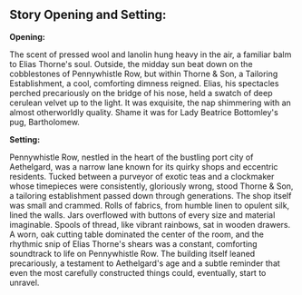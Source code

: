 ## Story Opening and Setting:

**Opening:**

The scent of pressed wool and lanolin hung heavy in the air, a familiar balm to Elias Thorne's soul. Outside, the midday sun beat down on the cobblestones of Pennywhistle Row, but within Thorne & Son, a Tailoring Establishment, a cool, comforting dimness reigned. Elias, his spectacles perched precariously on the bridge of his nose, held a swatch of deep cerulean velvet up to the light. It was exquisite, the nap shimmering with an almost otherworldly quality. Shame it was for Lady Beatrice Bottomley's pug, Bartholomew.

**Setting:**

Pennywhistle Row, nestled in the heart of the bustling port city of Aethelgard, was a narrow lane known for its quirky shops and eccentric residents. Tucked between a purveyor of exotic teas and a clockmaker whose timepieces were consistently, gloriously wrong, stood Thorne & Son, a tailoring establishment passed down through generations. The shop itself was small and crammed. Rolls of fabrics, from humble linen to opulent silk, lined the walls. Jars overflowed with buttons of every size and material imaginable. Spools of thread, like vibrant rainbows, sat in wooden drawers. A worn, oak cutting table dominated the center of the room, and the rhythmic snip of Elias Thorne's shears was a constant, comforting soundtrack to life on Pennywhistle Row. The building itself leaned precariously, a testament to Aethelgard's age and a subtle reminder that even the most carefully constructed things could, eventually, start to unravel.
